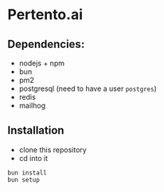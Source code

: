 # Pertento.ai

## Dependencies:

- nodejs + npm
- bun
- pm2
- postgresql (need to have a user `postgres`)
- redis
- mailhog

## Installation

- clone this repository
- cd into it

```
bun install
bun setup
```
